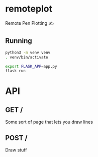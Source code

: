 # remoteplot
Remote Pen Plotting ✍️

## Running

```bash
python3 -m venv venv
. venv/bin/activate

export FLASK_APP=app.py
flask run
```

# API

## GET /

Some sort of page that lets you draw lines

## POST /

Draw stuff